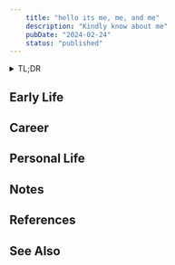 ```yaml
---
    title: "hello its me, me, and me"
    description: "Kindly know about me"
    pubDate: "2024-02-24"
    status: "published"
---
```


<details>
  <summary> TL;DR</summary>
  24yo, male, information system bachelor,
  web developer - fullstack - 1 yoe
</details>

## Early Life

## Career

## Personal Life

## Notes

## References

## See Also
